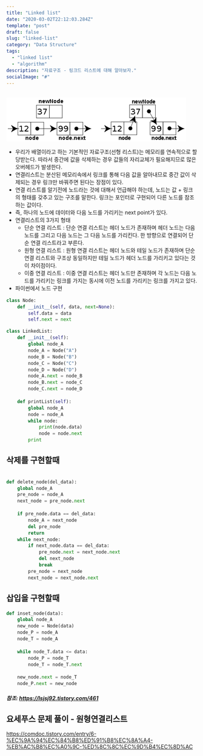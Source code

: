 ```yaml
---
title: "Linked list"
date: "2020-03-02T22:12:03.284Z"
template: "post"
draft: false
slug: "linked-list"
category: "Data Structure"
tags:
  - "linked list"
  - "algorithm"
description: "자료구조 - 링크드 리스트에 대해 알아보자."
socialImage: "#"
---
```


## 

![linked list (출처: wikipedia)](/media/linkedlist.png)

+ 우리가 배열이라고 하는 기본적인 자료구조(선형 리스트)는 메모리를 연속적으로 할당받는다. 따라서 중간에 값을 삭제하는 경우 값들의 자리교체가 필요해지므로 많은 오버헤드가 발생한다.   
+ 연결리스트는 분산된 메모리속에서 링크를 통해 다음 값을 알아내므로 중간 값이 삭제되는 경우 링크만 바꿔주면 된다는 장점이 있다.   
+ 연결 리스트를 알기전에 노드라는 것에 대해서 언급해야 하는데, 노드는 값 + 링크의 형태를 갖추고 있는 구조를 말한다. 링크는 포인터로 구현되어 다른 노드를 참조하는 값이다.   
+ 즉, 하나의 노드에 데이터와 다음 노드를 가리키는 next point가 있다.   
+ 연결리스트의 3가지 형태   
    - 단순 연결 리스트 : 단순 연결 리스트는 헤더 노드가 존재하며 헤더 노드는 다음 노드를 그리고 다음 노드는 그 다음 노드를 가리킨다. 한 방향으로 연결되어 단순 연결 리스트라고 부른다.   
    - 원형 연결 리스트 : 원형 연결 리스트는 헤더 노드와 테일 노드가 존재하며 단순 연결 리스트와 구조상 동일하지만 테일 노드가 헤더 노드를 가리키고 있다는 것이 차이점이다.   
    - 이중 연결 리스트 : 이중 연결 리스트는 헤더 노드만 존재하며 각 노드는 다음 노드를 가리키는 링크를 가지는 동시에 이전 노드를 가리키는 링크를 가지고 있다.      
+ 파이썬에서 노드 구현   
```python
class Node:
    def __init__(self, data, next=None):
        self.data = data
        self.next = next
```   
```python
class LinkedList:
    def __init__(self):
        global node_A
        node_A = Node("A")
        node_B = Node("B")
        node_C = Node("C")
        node_D = Node("D")
        node_A.next = node_B
        node_B.next = node_C
        node_C.next = node_D
    
    def printList(self):
        global node_A
        node = node_A
        while node:
            print(node.data)
            node = node.next
        print
```   

## 삭제를 구현할때   
```python

def delete_node(del_data):
    global node_A
    pre_node = node_A
    next_node = pre_node.next

    if pre_node.data == del_data:
        node_A = next_node
        del pre_node
        return
    while next_node:
        if next_node.data == del_data:
            pre_node.next = next_node.next
            del next_node
            break
        pre_node = next_node
        next_node = next_node.next
```   
## 삽입을 구현할때   
```python
def inset_node(data):
    global node_A
    new_node = Node(data)
    node_P = node_A
    node_T = node_A

    while node_T.data <= data:
        node_P = node_T
        node_T = node_T.next

    new_node.next = node_T
    node_P.next = new_node 
```   

##### 참조: https://lsjsj92.tistory.com/461   

## 요세푸스 문제 풀이 - 원형연결리스트   
https://comdoc.tistory.com/entry/6-%EC%9A%94%EC%84%B8%ED%91%B8%EC%8A%A4-%EB%AC%B8%EC%A0%9C-%ED%8C%8C%EC%9D%B4%EC%8D%AC